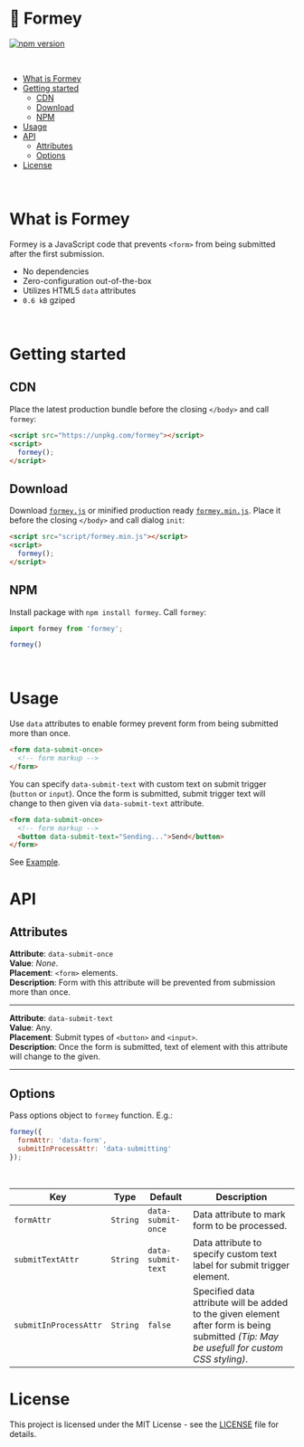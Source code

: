 # 📜️ Formey

[![npm version](https://img.shields.io/npm/v/formey.svg)](https://www.npmjs.com/package/formey)

<br />

* [What is Formey](#what-is-formey)
* [Getting started](#getting-started)
  * [CDN](#cdn)
  * [Download](#download)
  * [NPM](#npm)
* [Usage](#usage)
* [API](#api)
  * [Attributes](#attributes)
  * [Options](#options)
* [License](#license)

<br />

# What is Formey

Formey is a JavaScript code that prevents `<form>` from being submitted after the first submission.

- No dependencies
- Zero-configuration out-of-the-box
- Utilizes HTML5 `data` attributes
- `0.6 kB` gziped

<br />

# Getting started

## CDN

Place the latest production bundle before the closing `</body>` and call `formey`:
```html
<script src="https://unpkg.com/formey"></script>
<script>
  formey();
</script>
```
## Download
Download [`formey.js`](https://raw.githubusercontent.com/lyutkin/formey/master/dist/formey.js) or minified production ready [`formey.min.js`](https://raw.githubusercontent.com/lyutkin/formey/master/dist/formey.min.js). Place it before the closing `</body>` and call dialog `init`:
```html
<script src="script/formey.min.js"></script>
<script>
  formey();
</script>
```

## NPM
Install package with `npm install formey`. Call `formey`:
```javascript
import formey from 'formey';

formey()
```

<br />

# Usage

Use `data` attributes to enable formey prevent form from being submitted more than once.
```html
<form data-submit-once>
  <!-- form markup -->
</form>
```

You can specify `data-submit-text` with custom text on submit trigger (`button` or `input`). Once the form is submitted, submit trigger text will change to then given via `data-submit-text` attribute.
```html
<form data-submit-once>
  <!-- form markup -->
  <button data-submit-text="Sending...">Send</button>
</form>
```

See [Example](https://lyutkin.github.io/formey/).

# API

## Attributes

**Attribute**: `data-submit-once`  
**Value**: *None*.  
**Placement**: `<form>` elements.  
**Description**: Form with this attribute will be prevented from submission more than once.

---

**Attribute**: `data-submit-text`  
**Value**: Any.  
**Placement**: Submit types of `<button>` and `<input>`.  
**Description**: Once the form is submitted, text of element with this attribute will change to the given.

---

## Options

Pass options object to `formey` function. E.g.:
```javascript
formey({
  formAttr: 'data-form',
  submitInProcessAttr: 'data-submitting'
});
```

<br />

| Key  | Type  | Default | Description |
| - | - | - | - |
| `formAttr` | `String` | `data-submit-once` | Data attribute to mark form to be processed. |
| `submitTextAttr` | `String` | `data-submit-text` | Data attribute to specify custom text label for submit trigger element. |
| `submitInProcessAttr` | `String` | `false` | Specified data attribute will be added to the given element after form is being submitted *(Tip: May be usefull for custom CSS styling)*. |

# License

This project is licensed under the MIT License - see the [LICENSE](LICENSE) file for details.
